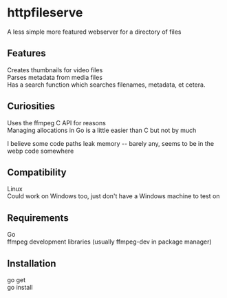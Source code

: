 # httpfileserve
A less simple more featured webserver for a directory of files

## Features
Creates thumbnails for video files  
Parses metadata from media files  
Has a search function which searches filenames, metadata, et cetera.  

## Curiosities
Uses the ffmpeg C API for reasons  
Managing allocations in Go is a little easier than C but not by much  
  
I believe some code paths leak memory -- barely any, seems to be in the webp code somewhere  

## Compatibility
Linux  
Could work on Windows too, just don't have a Windows machine to test on

## Requirements
Go  
ffmpeg development libraries (usually ffmpeg-dev in package manager)  

## Installation
go get  
go install  

